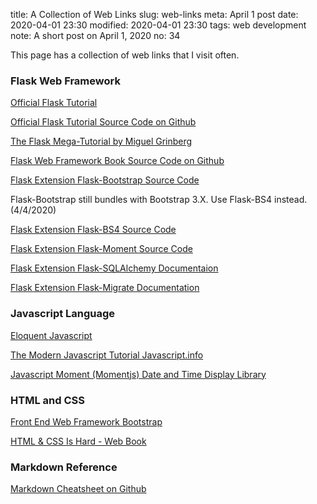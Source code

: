 title: A Collection of Web Links
slug: web-links
meta: April 1 post 
date: 2020-04-01 23:30
modified: 2020-04-01 23:30
tags: web development
note: A short post on April 1, 2020
no: 34

This page has a collection of web links that I visit often. 

### Flask Web Framework

[Official Flask Tutorial](https://flask.palletsprojects.com/en/1.1.x/tutorial/)

[Official Flask Tutorial Source Code on Github](https://github.com/pallets/flask/tree/master/examples/tutorial)

[The Flask Mega-Tutorial by Miguel Grinberg](https://blog.miguelgrinberg.com/post/the-flask-mega-tutorial-part-i-hello-world)

[Flask Web Framework Book Source Code on Github](https://github.com/miguelgrinberg/flasky)

[Flask Extension Flask-Bootstrap Source Code](https://github.com/mbr/flask-bootstrap)

<p class="pl-3">Flask-Bootstrap still bundles with Bootstrap 3.X.  Use Flask-BS4 instead. (4/4/2020)</p>

[Flask Extension Flask-BS4 Source Code](https://github.com/hfilimonescu/flask-bs4)

[Flask Extension Flask-Moment Source Code](https://github.com/miguelgrinberg/Flask-Moment)

[Flask Extension Flask-SQLAlchemy Documentaion](https://flask-sqlalchemy.palletsprojects.com/en/2.x/)

[Flask Extension Flask-Migrate Documentation](https://flask-migrate.readthedocs.io/en/latest/)


### Javascript Language

[Eloquent Javascript](https://eloquentjavascript.net/)

[The Modern Javascript Tutorial Javascript.info](https://javascript.info/)

[Javascript Moment (Momentjs) Date and Time Display Library](https://momentjs.com/)


### HTML and CSS

[Front End Web Framework Bootstrap](https://getbootstrap.com/)

[HTML & CSS Is Hard - Web Book](https://www.internetingishard.com/html-and-css/)


### Markdown Reference

[Markdown Cheatsheet on Github](https://github.com/adam-p/markdown-here/wiki/Markdown-Cheatsheet)









